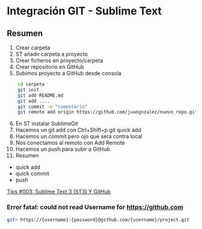 # Integración GIT - Sublime Text

## Resumen

1. Crear carpeta
2. ST añadir carpeta a proyecto
3. Crear ficheros en proyecto/carpeta
4. Crear repositorio en GitHub
5. Subimos proyecto a GitHub desde consola

```bash
    cd carpeta
    git init
    git add README.md
    git add ....
    git commit -m "comentario"
    git remote add origin https://github.com/juangnzalez/nuevo_repo.git (_funcionará lo de user pass???_)
```

6. En ST instalar SublimeGit
7. Hacemos un git add con Ctrl+Shift+p git quick add
8. Hacemos un commit pero ojo que será contra local
9. Nos conectamos al remoto con Add Remote
10. Hacemos un push para subir a GitHub
11. Resumen

- quick add
- quick commit
- push     

[Tips #003: Sublime Text 3 (ST3) Y GitHub](http://www.probarnocuestanada.com/2014/03/tips-003-sublime-text-3-st3-y-github.html)

### Error fatal: could not read Username for https://github.com

```bash
git> https://{username}:{password}@github.com/{username}/project.git
```

